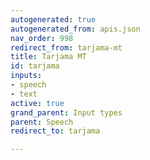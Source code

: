 ```yaml
---
autogenerated: true
autogenerated_from: apis.json
nav_order: 998
redirect_from: tarjama-mt
title: Tarjama MT
id: tarjama
inputs:
- speech
- text
active: true
grand_parent: Input types
parent: Speech
redirect_to: tarjama

---
```


